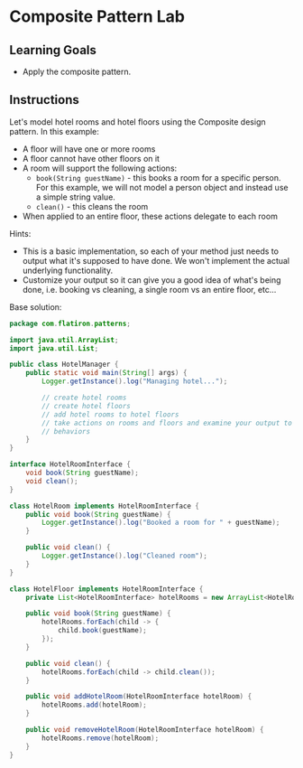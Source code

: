 # Composite Pattern Lab

## Learning Goals

- Apply the composite pattern.

## Instructions

Let's model hotel rooms and hotel floors using the Composite design pattern. In
this example:

- A floor will have one or more rooms
- A floor cannot have other floors on it
- A room will support the following actions:
  - `book(String guestName)` - this books a room for a specific person. For this
    example, we will not model a person object and instead use a simple string
    value.
  - `clean()` - this cleans the room
- When applied to an entire floor, these actions delegate to each room

Hints:

- This is a basic implementation, so each of your method just needs to output
  what it's supposed to have done. We won't implement the actual underlying
  functionality.
- Customize your output so it can give you a good idea of what's being done,
  i.e. booking vs cleaning, a single room vs an entire floor, etc...

Base solution:

```java
package com.flatiron.patterns;

import java.util.ArrayList;
import java.util.List;

public class HotelManager {
    public static void main(String[] args) {
        Logger.getInstance().log("Managing hotel...");

        // create hotel rooms
        // create hotel floors
        // add hotel rooms to hotel floors
        // take actions on rooms and floors and examine your output to ensure you implemented the desired
        // behaviors
    }
}

interface HotelRoomInterface {
    void book(String guestName);
    void clean();
}

class HotelRoom implements HotelRoomInterface {
    public void book(String guestName) {
        Logger.getInstance().log("Booked a room for " + guestName);
    }

    public void clean() {
        Logger.getInstance().log("Cleaned room");
    }
}

class HotelFloor implements HotelRoomInterface {
    private List<HotelRoomInterface> hotelRooms = new ArrayList<HotelRoomInterface>();

    public void book(String guestName) {
        hotelRooms.forEach(child -> {
            child.book(guestName);
        });
    }

    public void clean() {
        hotelRooms.forEach(child -> child.clean());
    }

    public void addHotelRoom(HotelRoomInterface hotelRoom) {
        hotelRooms.add(hotelRoom);
    }

    public void removeHotelRoom(HotelRoomInterface hotelRoom) {
        hotelRooms.remove(hotelRoom);
    }
}
```
